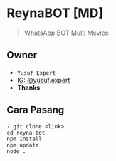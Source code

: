 # ReynaBOT [MD]
> WhatsApp BOT Multi Mevice

## Owner
- `Yusuf Expert`
- [IG: @yusuf.expert](instagram.com/yusuf.expert)
- **Thanks**

## Cara Pasang
```
- git clone <link>
cd reyna-bot
npm install
npm update
node .
```
